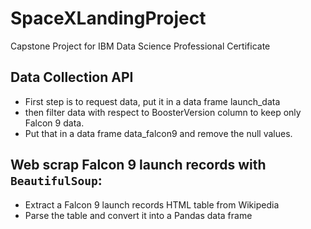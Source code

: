 # SpaceXLandingProject
Capstone Project for IBM Data Science Professional Certificate
## Data Collection API
* First step is to request data, put it in a data frame launch_data
* then filter data with respect to BoosterVersion column to keep only Falcon 9 data.
* Put that in a data frame data_falcon9 and remove the null values.
## Web scrap Falcon 9 launch records with `BeautifulSoup`: 
- Extract a Falcon 9 launch records HTML table from Wikipedia
- Parse the table and convert it into a Pandas data frame
